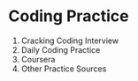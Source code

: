 # Coding Practice

1. Cracking Coding Interview
2. Daily Coding Practice
3. Coursera
4. Other Practice Sources
